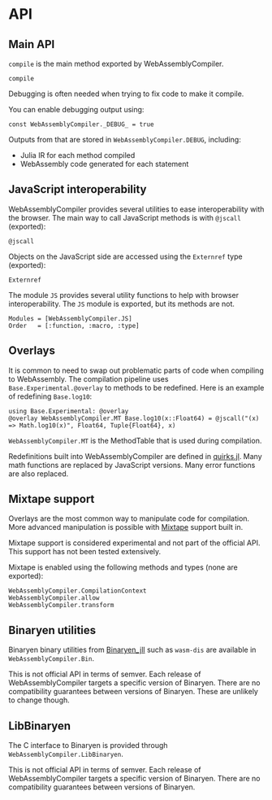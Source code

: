 # API

## Main API

`compile` is the main method exported by WebAssemblyCompiler.

```@docs
compile
```

Debugging is often needed when trying to fix code to make it compile.

You can enable debugging output using:

    const WebAssemblyCompiler._DEBUG_ = true

Outputs from that are stored in `WebAssemblyCompiler.DEBUG`, including:
* Julia IR for each method compiled
* WebAssembly code generated for each statement

## JavaScript interoperability

WebAssemblyCompiler provides several utilities to ease interoperability with the browser.
The main way to call JavaScript methods is with `@jscall` (exported):

```@docs
@jscall
```

Objects on the JavaScript side are accessed using the `Externref` type (exported):

```@docs
Externref
```

The module `JS` provides several utility functions to help with browser interoperability.
The `JS` module is exported, but its methods are not.

```@autodocs
Modules = [WebAssemblyCompiler.JS]
Order   = [:function, :macro, :type]
```

## Overlays

It is common to need to swap out problematic parts of code when compiling to WebAssembly.
The compilation pipeline uses `Base.Experimental.@overlay` to methods to be redefined. 
Here is an example of redefining `Base.log10`:

```
using Base.Experimental: @overlay
@overlay WebAssemblyCompiler.MT Base.log10(x::Float64) = @jscall("(x) => Math.log10(x)", Float64, Tuple{Float64}, x)
```

`WebAssemblyCompiler.MT` is the MethodTable that is used during compilation.

Redefinitions built into WebAssemblyCompiler are defined in 
[quirks.jl](https://github.com/tshort/WebAssemblyCompiler.jl/blob/main/src/quirks.jl).
Many math functions are replaced by JavaScript versions.
Many error functions are also replaced.

## Mixtape support

Overlays are the most common way to manipulate code for compilation.
More advanced manipulation is possible with [Mixtape](https://github.com/JuliaCompilerPlugins/Mixtape.jl) support built in.

Mixtape support is considered experimental and not part of the official API.
This support has not been tested extensively.

Mixtape is enabled using the following methods and types (none are exported):

```@docs
WebAssemblyCompiler.CompilationContext 
WebAssemblyCompiler.allow 
WebAssemblyCompiler.transform 
```

## Binaryen utilities

Binaryen binary utilities from [Binaryen_jll](https://github.com/JuliaBinaryWrappers/Binaryen_jll.jl) 
such as `wasm-dis` are available in `WebAssemblyCompiler.Bin`.

This is not official API in terms of semver. 
Each release of WebAssemblyCompiler targets a specific version of Binaryen. 
There are no compatibility guarantees between versions of Binaryen. 
These are unlikely to change though.

## LibBinaryen

The C interface to Binaryen is provided through `WebAssemblyCompiler.LibBinaryen`. 

This is not official API in terms of semver. 
Each release of WebAssemblyCompiler targets a specific version of Binaryen. 
There are no compatibility guarantees between versions of Binaryen.

